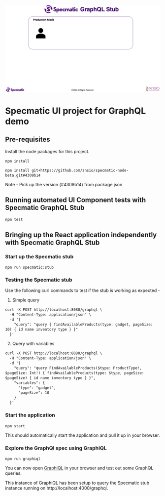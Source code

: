 ![Diagram](./GraphQLStubbing.gif)

# Specmatic UI project for GraphQL demo

## Pre-requisites

Install the node packages for this project.

```shell
npm install
```

```shell
npm install git+https://github.com/znsio/specmatic-node-beta.git#4309b14
```
Note - Pick up the version (#4309b14) from package.json

## Running automated UI Component tests with Specmatic GraphQL Stub

```shell
npm test
```

## Bringing up the React application independently with Specmatic GraphQL Stub

### Start up the Specmatic stub

```shell
npm run specmatic:stub
```

### Testing the Specmatic stub

Use the following curl commands to test if the stub is working as expected -

1. Simple query
```shell
curl -X POST http://localhost:8080/graphql \
  -H "Content-Type: application/json" \
  -d '{
    "query": "query { findAvailableProducts(type: gadget, pageSize: 10) { id name inventory type } }"
  }'
```

2. Query with variables 
```shell
curl -X POST http://localhost:8080/graphql \
  -H "Content-Type: application/json" \
  -d '{
    "query": "query FindAvailableProducts($type: ProductType!, $pageSize: Int!) { findAvailableProducts(type: $type, pageSize: $pageSize) { id name inventory type } }",
    "variables": {
      "type": "gadget",
      "pageSize": 10
    }
  }'
```

### Start the application

```shell
npm start
```

This should automatically start the application and pull it up in your browser.

### Explore the GraphQl spec using GraphiQL

```shell
npm run graphiql
```

You can now open [GraphiQL](http://localhost:4000/graphiql) in your browser and test out some GraphQL queries.

This instance of GraphiQL has been setup to query the Specmatic stub instance running on http://localhost:4000/graphql.
